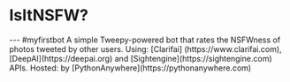 <h1>IsItNSFW?</h1>
---
#myfirstbot
A simple Tweepy-powered bot that rates the NSFWness of photos tweeted by other users.
Using: [Clarifai] (https://www.clarifai.com), [DeepAI](https://deepai.org) and [Sightengine](https://sightengine.com) APIs.
Hosted: by [PythonAnywhere](https://pythonanywhere.com)

